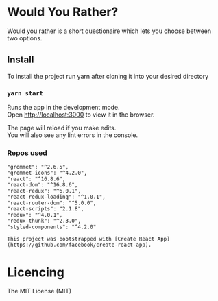 # Would You Rather?

Would you rather is a short questionaire which lets you choose between two options. 



## Install

To install the project run yarn after cloning it into your desired directory

### `yarn start`

Runs the app in the development mode.<br>
Open [http://localhost:3000](http://localhost:3000) to view it in the browser.

The page will reload if you make edits.<br>
You will also see any lint errors in the console.

### Repos used

    "grommet": "^2.6.5",
    "grommet-icons": "^4.2.0",
    "react": "^16.8.6",
    "react-dom": "^16.8.6",
    "react-redux": "^6.0.1",
    "react-redux-loading": "^1.0.1",
    "react-router-dom": "^5.0.0",
    "react-scripts": "2.1.8",
    "redux": "^4.0.1",
    "redux-thunk": "^2.3.0",
    "styled-components": "^4.2.0"
    
    This project was bootstrapped with [Create React App](https://github.com/facebook/create-react-app).


# Licencing
The MIT License (MIT)
